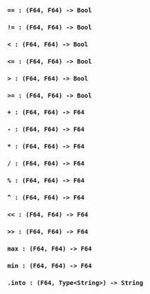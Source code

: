 <link rel="stylesheet" type="text/css" href="styles.css">

### `== : (F64, F64) -> Bool`

### `!= : (F64, F64) -> Bool`

### `< : (F64, F64) -> Bool`

### `<= : (F64, F64) -> Bool`

### `> : (F64, F64) -> Bool`

### `>= : (F64, F64) -> Bool`

### `+ : (F64, F64) -> F64`

### `- : (F64, F64) -> F64`

### `* : (F64, F64) -> F64`

### `/ : (F64, F64) -> F64`

### `% : (F64, F64) -> F64`

### `^ : (F64, F64) -> F64`

### `<< : (F64, F64) -> F64`

### `>> : (F64, F64) -> F64`

### `max : (F64, F64) -> F64`

### `min : (F64, F64) -> F64`

### `.into : (F64, Type<String>) -> String`

